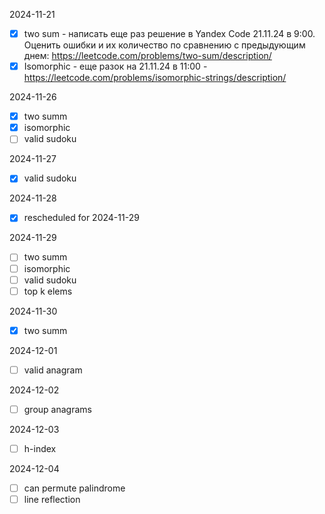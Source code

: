 2024-11-21
- [x] two sum - написать еще раз решение в Yandex Code 21.11.24 в 9:00. Оценить ошибки и их количество по сравнению с предыдующим днем: https://leetcode.com/problems/two-sum/description/
- [x] Isomorphic - еще разок на 21.11.24 в 11:00 - https://leetcode.com/problems/isomorphic-strings/description/

2024-11-26
- [x] two summ
- [x] isomorphic
- [ ] valid sudoku

2024-11-27
- [x] valid sudoku

2024-11-28
- [x] rescheduled for 2024-11-29

2024-11-29
- [ ] two summ
- [ ] isomorphic
- [ ] valid sudoku
- [ ] top k elems

2024-11-30
- [x] two summ

2024-12-01
- [ ] valid anagram

2024-12-02
- [ ] group anagrams

2024-12-03
- [ ] h-index

2024-12-04
- [ ] can permute palindrome
- [ ] line reflection